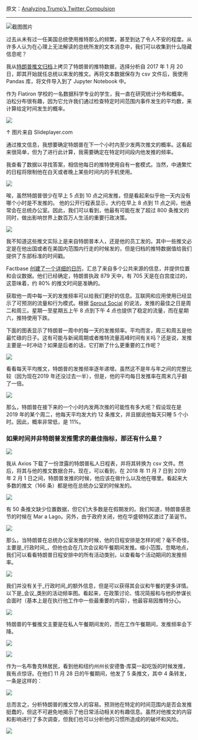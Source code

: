 原文：[Analyzing Trump’s Twitter Compulsion](https://towardsdatascience.com/analyzing-trumps-twitter-compulsion-3c6a61ba8354)

---

![截图图片](https://cdn-images-1.medium.com/max/1600/1*BpbtdtgbBTZKlGFbkOzQDQ.jpeg)


过去从未有过一任美国总统使用推特那么的频繁，甚至到达了令人不安的程度。从许多人认为在心理上无法解读的总统所发的文本消息中，我们可以收集到什么隐藏信息呢？

我从[特朗普推文归档](http://www.trumptwitterarchive.com/archive)上拷贝了特朗普的推特数据，选择分析自 2017 年 1 月 20 日，即其开始就任总统以来发的推文。再将文本数据保存为 csv 文件后，我使用 Pandas 库，将文件导入到了 Jupyter Notebook 中。

作为 Flatiron 学校的一名数据科学专业的学生，我一直在研究统计分布和概率。泊松分布很有趣，因为它允许我们通过检查特定时间范围内事件发生的平均数，来计算给定时间发生的概率。

![](https://cdn-images-1.medium.com/max/1200/1*-Tfd0i_pCcCc7UI8yPPwYw.jpeg)

↑ 图片来自 Slideplayer.com

通过推文信息，我想要确定特朗普在下一个小时内至少发两次推文的概率。这看起来很简单，但为了进行此计算，我需要确定在特定时间段内他发推的频率。

我查看了数据以寻找答案，相信他每日的推特使用自有一套模式。当然，中通繁忙的日程将限制他在白天或者晚上某些时间内的手机使用。

![](https://cdn-images-1.medium.com/max/1600/1*8Rje9wEuxiCuFYWRdZuG2w.png)

唉，虽然特朗普很少在早上 5 点到 10 点之间发推，但是看起来似乎他一天内没有哪个小时是不发推的。 他的公开行程表显示，大约在早上 8 点到 11 点之间，他通常会在总统办公室。因此，我们可以看到，他最有可能在发了超过 800 条推文的同时，做出影响世界上数百万人生活的重要行政决策。

![](https://cdn-images-1.medium.com/max/1200/1*D-TZIk5-J5pB_WzE2spVOw.gif)

我不知道这些推文实际上是来自特朗普本人，还是他的员工发的。其中一些推文必定是在他出国或者在美国内范围内行走的时候发的，但是归档的推特数据值给我们提供了东部标准的时间戳。

Factbase [创建了一个详细的日历](https://factba.se/topic/calendar)，汇总了来自多个公共来源的信息，并提供位置和会议数据。他们已经确定，特朗普执政 879 天中，有 705 天是在白宫度过的，这意味着，约 80% 的推文时间是准确的。

获取他一周中每一天的发推频率可以给我们更好的信息。互联网和应用使用已经显示了可预测的流量和行为模式。根据 [Sprout Social](https://sproutsocial.com/insights/best-times-to-post-on-social-media/#times-tw) 的说法，发推的最佳之日是周二和周三。星期一至星期五上午 8 点到下午 4 点也提供了稳定的流量，而在星期六，推特使用下跌。

下面的图表显示了特朗普一周中的每一天的发推频率。平均而言，周三和周五是他最忙碌的日子。这有可能与新闻周期或者推特流量高峰时间有关吗？还是说，发推主要是一时冲动？如果是后者的话，它打断了什么更重要的工作呢？

![](https://cdn-images-1.medium.com/max/1600/1*NBEWXKF7ejb3dD9kAWoEpw.png)

看看每天平均推文，特朗普的发推频率逐年递增。虽然这不是年与年之间的完整比较（因为现在2019 年还没过去一半），但是，他的平均每日发推率在周末几乎翻了一倍。

![](https://cdn-images-1.medium.com/max/1200/1*nXojsBHMguald5DCyEB0cQ.png)

那么，特朗普在接下来的一个小时内发两次推的可能性有多大呢？假设现在是 2019 年的某个周二，他每天平均发大约 12 条推文，并且据说他每天只睡 5 个小时。因此，概率非常低，是 11%。

### 如果时间并非特朗普发推需求的最佳指标，那还有什么是？

![](https://cdn-images-1.medium.com/max/1600/1*CKY8YZSgZvRkKAXJsrMxtA.png)

我从 Axios 下载了一份泄露的特朗普私人日程表，并将其转换为 csv 文件。然后，将其与他的推文数据合并。现在，可以看到，在 2018 年 11 月 7 日到 2019 年 2 月 1 日之间，特朗普发推的时候，他应该在做什么以及他在哪里。看起来大多数的推文（166 条）都是他在总统办公室的时候发的。

![](https://cdn-images-1.medium.com/max/1600/1*1qUS6XTaavdw39Ia0QNCPA.png)

有 50 条推文缺少位置数据，但它们大多数是在假期发的。我们知道，特朗普感恩节的时候在 Mar a Lago。另外，由于政府关闭，他在华盛顿特区渡过了圣诞节。

![](https://cdn-images-1.medium.com/max/1600/1*przB806EC-e0wVrKUSvThw.png)

那么，当特朗普在总统办公室发推的时候，他的日程安排是怎样的呢？毫不奇怪，主要是_行政时间_，但他也会在几次会议和午餐期间发推。缩小范围，忽略地点，我们可以看看特朗普日程安排中的所有活动类别，以查看每个活动期间的发推频率。

![](https://cdn-images-1.medium.com/max/1200/1*5aDDFAchjAgsjdPYcwCfdQ.png)

我们并没有关于_行政时间_的额外信息，但是可以获得其会议和午餐的更多详情。以下是_会议_类别的活动频率图。看起来，在政策讨论、情况简报和与他的参谋长会面时（基本上是在执行他工作中一些最重要的内容），他最容易因推特分心。

![](https://cdn-images-1.medium.com/max/1600/1*zQoH-vRUzlvusHE6TH0saw.png)

特朗普的午餐推文主要是在私人午餐期间发的，而在工作午餐期间，发推频率会下降。

![](https://cdn-images-1.medium.com/max/1600/1*wwGxO4SRsNkTNI7n6kCFXA.jpeg)

![](https://cdn-images-1.medium.com/max/1600/1*_fIGgyFFjt9UYPdTyaMBWA.png)

作为一名布鲁克林居民，看到他和纽约州州长安德鲁·库莫一起吃饭的时候发推，我有点惊讶。在他们 11 月 28 日的午餐期间，他发了 5 条推文，其中 4 条转发，一条是这样的：

![](https://cdn-images-1.medium.com/max/1600/1*meuqVHRKlt7F-ksF1tVr5w.png)

总而言之，分析特朗普的推文惊人的容易。预测他在特定的时间范围内是否会发推挺蠢的，但这不可避免地揭示了他日常活动相关的有趣信息。虽然对他推文的内容和影响进行了多次调查，但我们也可以分析他的习惯所造成的的破坏和风险。

![](https://cdn-images-1.medium.com/max/1600/1*Nz62hj5ua9UdIkWmwXeWXA.png)
